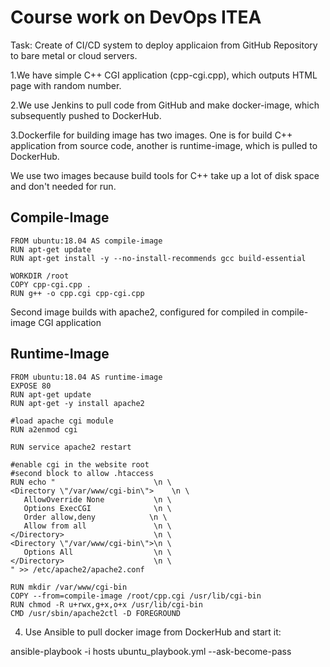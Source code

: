 Course work on DevOps ITEA 
==========================

Task:
 Create of CI/CD system to deploy applicaion from GitHub Repository
to bare metal or cloud servers.

1.We have simple C++ CGI application (cpp-cgi.cpp), which outputs HTML page with
random number.

2.We use Jenkins to pull code from GitHub and make docker-image, which subsequently
pushed to DockerHub.

3.Dockerfile for building image has two images. One is for build C++ application
from source code, another is runtime-image, which is pulled to DockerHub.

We use two images because build tools for C++ take up a lot of disk space and don't
needed for run.

Compile-Image
-------------
	FROM ubuntu:18.04 AS compile-image
	RUN apt-get update
	RUN apt-get install -y --no-install-recommends gcc build-essential

	WORKDIR /root
	COPY cpp-cgi.cpp .
	RUN g++ -o cpp.cgi cpp-cgi.cpp

Second image builds with apache2, configured for  compiled in compile-image 
 CGI application

Runtime-Image
-------------
	FROM ubuntu:18.04 AS runtime-image
	EXPOSE 80
	RUN apt-get update
	RUN apt-get -y install apache2
	
	#load apache cgi module
	RUN a2enmod cgi
	
	RUN service apache2 restart

	#enable cgi in the website root
	#second block to allow .htaccess
	RUN echo "                      \n \
	<Directory \"/var/www/cgi-bin\">    \n \
	   AllowOverride None           \n \
	   Options ExecCGI              \n \
	   Order allow,deny            \n \
	   Allow from all               \n \
	</Directory>                    \n \
	<Directory \"/var/www/cgi-bin\">\n \
	   Options All                  \n \
	</Directory>                    \n \
	" >> /etc/apache2/apache2.conf

	RUN mkdir /var/www/cgi-bin
	COPY --from=compile-image /root/cpp.cgi /usr/lib/cgi-bin
	RUN chmod -R u+rwx,g+x,o+x /usr/lib/cgi-bin
	CMD /usr/sbin/apache2ctl -D FOREGROUND



4. Use Ansible to pull docker image from DockerHub and start it:

ansible-playbook -i hosts ubuntu_playbook.yml --ask-become-pass


